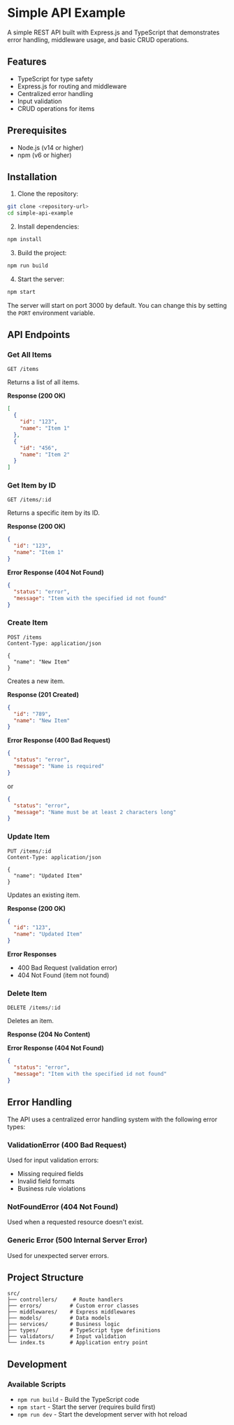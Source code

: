# Simple API Example

A simple REST API built with Express.js and TypeScript that demonstrates error handling, middleware usage, and basic CRUD operations.

## Features

- TypeScript for type safety
- Express.js for routing and middleware
- Centralized error handling
- Input validation
- CRUD operations for items

## Prerequisites

- Node.js (v14 or higher)
- npm (v6 or higher)

## Installation

1. Clone the repository:
```bash
git clone <repository-url>
cd simple-api-example
```

2. Install dependencies:
```bash
npm install
```

3. Build the project:
```bash
npm run build
```

4. Start the server:
```bash
npm start
```

The server will start on port 3000 by default. You can change this by setting the `PORT` environment variable.

## API Endpoints

### Get All Items
```http
GET /items
```
Returns a list of all items.

**Response (200 OK)**
```json
[
  {
    "id": "123",
    "name": "Item 1"
  },
  {
    "id": "456",
    "name": "Item 2"
  }
]
```

### Get Item by ID
```http
GET /items/:id
```
Returns a specific item by its ID.

**Response (200 OK)**
```json
{
  "id": "123",
  "name": "Item 1"
}
```

**Error Response (404 Not Found)**
```json
{
  "status": "error",
  "message": "Item with the specified id not found"
}
```

### Create Item
```http
POST /items
Content-Type: application/json

{
  "name": "New Item"
}
```
Creates a new item.

**Response (201 Created)**
```json
{
  "id": "789",
  "name": "New Item"
}
```

**Error Response (400 Bad Request)**
```json
{
  "status": "error",
  "message": "Name is required"
}
```
or
```json
{
  "status": "error",
  "message": "Name must be at least 2 characters long"
}
```

### Update Item
```http
PUT /items/:id
Content-Type: application/json

{
  "name": "Updated Item"
}
```
Updates an existing item.

**Response (200 OK)**
```json
{
  "id": "123",
  "name": "Updated Item"
}
```

**Error Responses**
- 400 Bad Request (validation error)
- 404 Not Found (item not found)

### Delete Item
```http
DELETE /items/:id
```
Deletes an item.

**Response (204 No Content)**

**Error Response (404 Not Found)**
```json
{
  "status": "error",
  "message": "Item with the specified id not found"
}
```

## Error Handling

The API uses a centralized error handling system with the following error types:

### ValidationError (400 Bad Request)
Used for input validation errors:
- Missing required fields
- Invalid field formats
- Business rule violations

### NotFoundError (404 Not Found)
Used when a requested resource doesn't exist.

### Generic Error (500 Internal Server Error)
Used for unexpected server errors.

## Project Structure

```
src/
├── controllers/     # Route handlers
├── errors/         # Custom error classes
├── middlewares/    # Express middlewares
├── models/         # Data models
├── services/       # Business logic
├── types/          # TypeScript type definitions
├── validators/     # Input validation
└── index.ts        # Application entry point
```

## Development

### Available Scripts

- `npm run build` - Build the TypeScript code
- `npm start` - Start the server (requires build first)
- `npm run dev` - Start the development server with hot reload